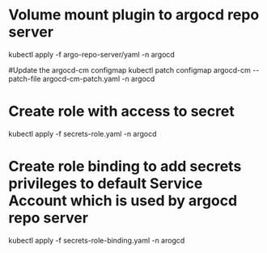# Volume mount plugin to argocd repo server
kubectl apply -f argo-repo-server/yaml -n argocd

#Update the argocd-cm configmap
kubectl patch configmap argocd-cm --patch-file argocd-cm-patch.yaml -n argocd

# Create role with access to secret
kubectl apply -f secrets-role.yaml -n argocd

# Create role binding to add secrets privileges to default Service Account which is used by argocd repo server
kubectl apply -f secrets-role-binding.yaml -n arogcd
